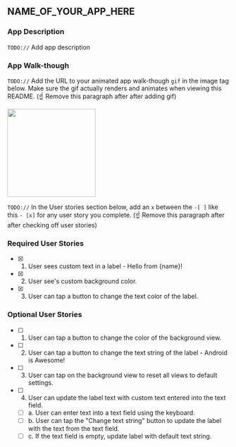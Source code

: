 ## NAME_OF_YOUR_APP_HERE

### App Description
`TODO://` Add app description

### App Walk-though
`TODO://` Add the URL to your animated app walk-though `gif` in the image tag below. Make sure the gif actually renders and animates when viewing this README. (☝️ Remove this paragraph after after adding gif)

<img src='https://recordit.co/qsLDpsE7yA' width=200><br>

`TODO://` In the User stories section below, add an `x` between the `-[ ]` like this `- [x]` for any user story you complete. (☝️ Remove this paragraph after after checking off user stories)

### Required User Stories
- [x] 1. User sees custom text in a label - Hello from {name}!
- [x] 2. User see's custom background color.
- [x] 3. User can tap a button to change the text color of the label.

### Optional User Stories
- [ ] 1. User can tap a button to change the color of the background view.  
- [ ] 2. User can tap a button to change the text string of the label - Android is Awesome!  
- [ ] 3. User can tap on the background view to reset all views to default settings.  
- [ ] 4. User can update the label text with custom text entered into the text field.  
   - [ ] a. User can enter text into a text field using the keyboard.  
   - [ ] b. User can tap the "Change text string" button to update the label with the text from the text field.  
   - [ ] c. If the text field is empty, update label with default text string.  
